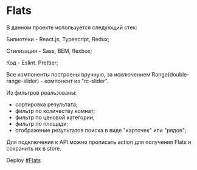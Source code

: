 # Flats

В данном проекте используется следующий стек:

Билиотеки - React.js, Typescript, Redux;

Стилизация - Sass, BEM, flexbox;

Код - Eslint. Prettier;

Все компоненты построены вручную, за исключением Range(double-range-slider) - компонент из "rc-slider".

Из фильтров реальзованы:

- сортировка результата;
- фильтр по количеству комнат;
- фильтр по ценовой категории;
- фильтр по площади;
- отображение результатов поиска в виде "карточек" или "рядов";

Для подключения к API можно прописать action для получения Flats и сохранить их в store.

Deploy [#Flats](https://soccer-statistic.vercel.app/)
